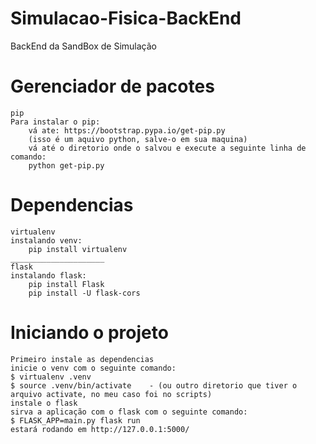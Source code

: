 # Simulacao-Fisica-BackEnd

BackEnd da SandBox de Simulação



# Gerenciador de pacotes

	pip
	Para instalar o pip:
		vá ate: https://bootstrap.pypa.io/get-pip.py
		(isso é um aquivo python, salve-o em sua maquina)
		vá até o diretorio onde o salvou e execute a seguinte linha de comando:
		python get-pip.py


# Dependencias

	virtualenv
	instalando venv:
		pip install virtualenv
	_____________________
	flask
	instalando flask:
		pip install Flask
		pip install -U flask-cors

# Iniciando o projeto
	Primeiro instale as dependencias
	inicie o venv com o seguinte comando:
	$ virtualenv .venv
	$ source .venv/bin/activate    - (ou outro diretorio que tiver o arquivo activate, no meu caso foi no scripts)
	instale o flask
	sirva a aplicação com o flask com o seguinte comando:
	$ FLASK_APP=main.py flask run
	estará rodando em http://127.0.0.1:5000/
	
